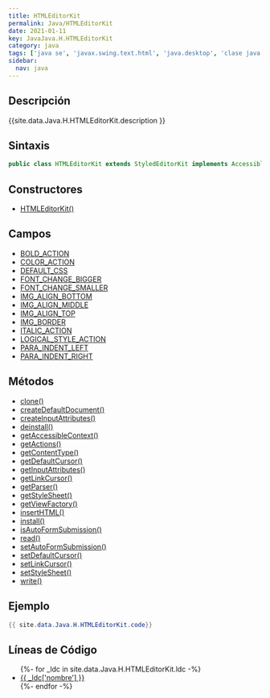 ```yaml
---
title: HTMLEditorKit
permalink: Java/HTMLEditorKit
date: 2021-01-11
key: JavaJava.H.HTMLEditorKit
category: java
tags: ['java se', 'javax.swing.text.html', 'java.desktop', 'clase java', 'Java 1.0']
sidebar: 
  nav: java
---
```


## Descripción
{{site.data.Java.H.HTMLEditorKit.description }}

## Sintaxis
~~~java
public class HTMLEditorKit extends StyledEditorKit implements Accessible
~~~

## Constructores
* [HTMLEditorKit()](/Java/HTMLEditorKit/HTMLEditorKit/)

## Campos
* [BOLD_ACTION](/Java/HTMLEditorKit/BOLD_ACTION)
* [COLOR_ACTION](/Java/HTMLEditorKit/COLOR_ACTION)
* [DEFAULT_CSS](/Java/HTMLEditorKit/DEFAULT_CSS)
* [FONT_CHANGE_BIGGER](/Java/HTMLEditorKit/FONT_CHANGE_BIGGER)
* [FONT_CHANGE_SMALLER](/Java/HTMLEditorKit/FONT_CHANGE_SMALLER)
* [IMG_ALIGN_BOTTOM](/Java/HTMLEditorKit/IMG_ALIGN_BOTTOM)
* [IMG_ALIGN_MIDDLE](/Java/HTMLEditorKit/IMG_ALIGN_MIDDLE)
* [IMG_ALIGN_TOP](/Java/HTMLEditorKit/IMG_ALIGN_TOP)
* [IMG_BORDER](/Java/HTMLEditorKit/IMG_BORDER)
* [ITALIC_ACTION](/Java/HTMLEditorKit/ITALIC_ACTION)
* [LOGICAL_STYLE_ACTION](/Java/HTMLEditorKit/LOGICAL_STYLE_ACTION)
* [PARA_INDENT_LEFT](/Java/HTMLEditorKit/PARA_INDENT_LEFT)
* [PARA_INDENT_RIGHT](/Java/HTMLEditorKit/PARA_INDENT_RIGHT)

## Métodos
* [clone()](/Java/HTMLEditorKit/clone)
* [createDefaultDocument()](/Java/HTMLEditorKit/createDefaultDocument)
* [createInputAttributes()](/Java/HTMLEditorKit/createInputAttributes)
* [deinstall()](/Java/HTMLEditorKit/deinstall)
* [getAccessibleContext()](/Java/HTMLEditorKit/getAccessibleContext)
* [getActions()](/Java/HTMLEditorKit/getActions)
* [getContentType()](/Java/HTMLEditorKit/getContentType)
* [getDefaultCursor()](/Java/HTMLEditorKit/getDefaultCursor)
* [getInputAttributes()](/Java/HTMLEditorKit/getInputAttributes)
* [getLinkCursor()](/Java/HTMLEditorKit/getLinkCursor)
* [getParser()](/Java/HTMLEditorKit/getParser)
* [getStyleSheet()](/Java/HTMLEditorKit/getStyleSheet)
* [getViewFactory()](/Java/HTMLEditorKit/getViewFactory)
* [insertHTML()](/Java/HTMLEditorKit/insertHTML)
* [install()](/Java/HTMLEditorKit/install)
* [isAutoFormSubmission()](/Java/HTMLEditorKit/isAutoFormSubmission)
* [read()](/Java/HTMLEditorKit/read)
* [setAutoFormSubmission()](/Java/HTMLEditorKit/setAutoFormSubmission)
* [setDefaultCursor()](/Java/HTMLEditorKit/setDefaultCursor)
* [setLinkCursor()](/Java/HTMLEditorKit/setLinkCursor)
* [setStyleSheet()](/Java/HTMLEditorKit/setStyleSheet)
* [write()](/Java/HTMLEditorKit/write)

## Ejemplo
~~~java
{{ site.data.Java.H.HTMLEditorKit.code}}
~~~

## Líneas de Código
<ul>
{%- for _ldc in site.data.Java.H.HTMLEditorKit.ldc -%}
   <li>
       <a href="{{_ldc['url'] }}">{{ _ldc['nombre'] }}</a>
   </li>
{%- endfor -%}
</ul>
